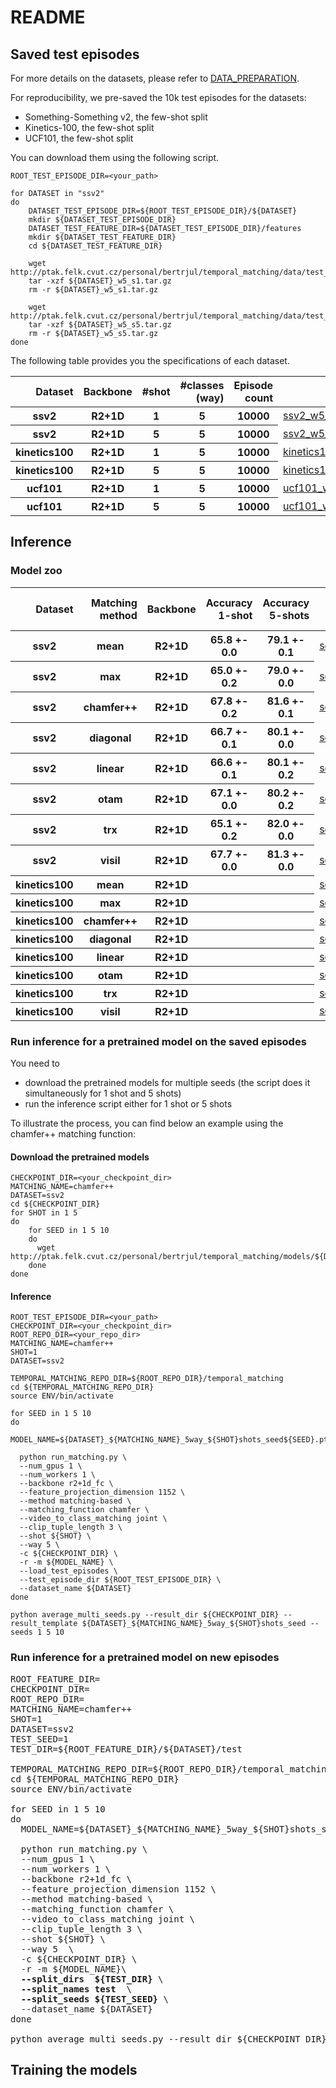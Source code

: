 # README

## Saved test episodes

For more details on the datasets, please refer to [DATA_PREPARATION](https://github.com/jbertrand89/temporal_matching/blob/main/DATA_PREPARATION.md).

For reproducibility, we pre-saved the 10k test episodes for the datasets:
* Something-Something v2, the few-shot split
* Kinetics-100, the few-shot split
* UCF101, the few-shot split




You can download them using the following script.

```
ROOT_TEST_EPISODE_DIR=<your_path>

for DATASET in "ssv2"
do
    DATASET_TEST_EPISODE_DIR=${ROOT_TEST_EPISODE_DIR}/${DATASET}
    mkdir ${DATASET_TEST_EPISODE_DIR}
    DATASET_TEST_FEATURE_DIR=${DATASET_TEST_EPISODE_DIR}/features
    mkdir ${DATASET_TEST_FEATURE_DIR}
    cd ${DATASET_TEST_FEATURE_DIR}
    
    wget http://ptak.felk.cvut.cz/personal/bertrjul/temporal_matching/data/test_examples/${DATASET}/features/${DATASET}_w5_s1.tar.gz
    tar -xzf ${DATASET}_w5_s1.tar.gz
    rm -r ${DATASET}_w5_s1.tar.gz
    
    wget http://ptak.felk.cvut.cz/personal/bertrjul/temporal_matching/data/test_examples/${DATASET}/features/${DATASET}_w5_s5.tar.gz
    tar -xzf ${DATASET}_w5_s5.tar.gz
    rm -r ${DATASET}_w5_s5.tar.gz
done
```


The following table provides you the specifications of each dataset.
<table>
  <thead>
    <tr style="text-align: right;">
      <th>Dataset</th>
      <th>Backbone</th>
      <th>#shot</th>
      <th>#classes (way) </th>
      <th>Episode count</th>
      <th>Episodes</th>
    </tr>
  </thead>
  <tbody>
    <tr>
      <th>ssv2</th>
      <th>R2+1D</th>
      <th>1</th>
      <th>5</th>
      <th>10000</th>
      <td><a href="http://ptak.felk.cvut.cz/personal/bertrjul/temporal_matching/data/test_examples/ssv2/features/ssv2_w5_s1.tar.gz">ssv2_w5_s1</a></td>
    </tr>
    <tr>
      <th>ssv2</th>
      <th>R2+1D</th>
      <th>5</th>
      <th>5</th>
      <th>10000</th>
      <td><a href="http://ptak.felk.cvut.cz/personal/bertrjul/temporal_matching/data/test_examples/ssv2/features/ssv2_w5_s5.tar.gz">ssv2_w5_s5</a></td>
    </tr>
    <tr>
      <th>kinetics100</th>
      <th>R2+1D</th>
      <th>1</th>
      <th>5</th>
      <th>10000</th>
      <td><a href="http://ptak.felk.cvut.cz/personal/bertrjul/temporal_matching/data/test_examples/kinetics100/features/kinetics100_w5_s1.tar.gz">kinetics100_w5_s1</a></td>
    </tr>
    <tr>
      <th>kinetics100</th>
      <th>R2+1D</th>
      <th>5</th>
      <th>5</th>
      <th>10000</th>
      <td><a href="http://ptak.felk.cvut.cz/personal/bertrjul/temporal_matching/data/test_examples/kinetics100/features/kinetics100_w5_s5.tar.gz">kinetics100_w5_s5</a></td>
    </tr>
    <tr>
      <th>ucf101</th>
      <th>R2+1D</th>
      <th>1</th>
      <th>5</th>
      <th>10000</th>
      <td><a href="http://ptak.felk.cvut.cz/personal/bertrjul/temporal_matching/data/test_examples/ucf101/features/ucf101_w5_s1.tar.gz">ucf101_w5_s1</a></td>
    </tr>
    <tr>
      <th>ucf101</th>
      <th>R2+1D</th>
      <th>5</th>
      <th>5</th>
      <th>10000</th>
      <td><a href="http://ptak.felk.cvut.cz/personal/bertrjul/temporal_matching/data/test_examples/ucf101/features/ucf101_w5_s5.tar.gz">ucf101_w5_s5</a></td>
    </tr>

  </tbody>
</table>


## Inference


### Model zoo


<table>
  <thead>
    <tr style="text-align: right;">
      <th>Dataset</th>
      <th>Matching method</th>
      <th>Backbone</th>
      <th>Accuracy 1-shot</th>
      <th>Accuracy 5-shots</th>
      <th>Download models</th>
      <th>Inference from saved episodes</th>
      <th>Inference from dataloader</th>
    </tr>
  </thead>
  <tbody>
    <tr>
      <th>ssv2</th>
      <th>mean</th>
      <th>R2+1D</th>
      <th>65.8 +- 0.0</th>
      <th>79.1 +- 0.1</th>
      <td><a href="http://ptak.felk.cvut.cz/personal/bertrjul/temporal_matching/models/ssv2/mean/download_ssv2_mean_5way_all_shots_all_seeds.txt">script_download</a></td>
      <td><a href="http://ptak.felk.cvut.cz/personal/bertrjul/temporal_matching/models/ssv2/mean/inference_ssv2_mean_5way_1shots_all_seeds.txt">script_inference</a></td>
      <td><a href="http://ptak.felk.cvut.cz/personal/bertrjul/temporal_matching/models/ssv2/mean/inference_loader_ssv2_mean_5way_1shots_all_seeds.txt">script_from_loader</a></td>
    </tr>
    <tr>
      <th>ssv2</th>
      <th>max</th>
      <th>R2+1D</th>
      <th>65.0 +- 0.2</th>
      <th>79.0 +- 0.0</th>
      <td><a href="http://ptak.felk.cvut.cz/personal/bertrjul/temporal_matching/models/ssv2/max/download_ssv2_max_5way_all_shots_all_seeds.txt">script_download</a></td>
      <td><a href="http://ptak.felk.cvut.cz/personal/bertrjul/temporal_matching/models/ssv2/max/inference_ssv2_max_5way_1shots_all_seeds.txt">script_inference</a></td>
      <td><a href="http://ptak.felk.cvut.cz/personal/bertrjul/temporal_matching/models/ssv2/max/inference_loader_ssv2_max_5way_1shots_all_seeds.txt">script_from_loader</a></td>
    </tr>
    <tr>
      <th>ssv2</th>
      <th>chamfer++</th>
      <th>R2+1D</th>
      <th>67.8 +- 0.2</th>
      <th>81.6 +- 0.1</th>
      <td><a href="http://ptak.felk.cvut.cz/personal/bertrjul/temporal_matching/models/ssv2/chamfer++/download_ssv2_chamfer++_5way_all_shots_all_seeds.txt">script_download</a></td>
      <td><a href="http://ptak.felk.cvut.cz/personal/bertrjul/temporal_matching/models/ssv2/chamfer++/inference_ssv2_chamfer++_5way_1shots_all_seeds.txt">script_inference</a></td>
      <td><a href="http://ptak.felk.cvut.cz/personal/bertrjul/temporal_matching/models/ssv2/chamfer++/inference_loader_ssv2_chamfer++_5way_1shots_all_seeds.txt">script_from_loader</a></td>
    </tr>
    <tr>
      <th>ssv2</th>
      <th>diagonal</th>
      <th>R2+1D</th>
      <th>66.7 +- 0.1</th>
      <th>80.1 +- 0.0</th>
      <td><a href="http://ptak.felk.cvut.cz/personal/bertrjul/temporal_matching/models/ssv2/diag/download_ssv2_diag_5way_all_shots_all_seeds.txt">script_download</a></td>
      <td><a href="http://ptak.felk.cvut.cz/personal/bertrjul/temporal_matching/models/ssv2/diag/inference_ssv2_diag_5way_1shots_all_seeds.txt">script_inference</a></td>
      <td><a href="http://ptak.felk.cvut.cz/personal/bertrjul/temporal_matching/models/ssv2/diag/inference_loader_ssv2_diag_5way_1shots_all_seeds.txt">script_from_loader</a></td>
    </tr>
    <tr>
      <th>ssv2</th>
      <th>linear</th>
      <th>R2+1D</th>
      <th>66.6 +- 0.1</th>
      <th>80.1 +- 0.2</th>
      <td><a href="http://ptak.felk.cvut.cz/personal/bertrjul/temporal_matching/models/ssv2/linear/download_ssv2_linear_5way_all_shots_all_seeds.txt">script_download</a></td>
      <td><a href="http://ptak.felk.cvut.cz/personal/bertrjul/temporal_matching/models/ssv2/linear/inference_ssv2_linear_5way_1shots_all_seeds.txt">script_inference</a></td>
      <td><a href="http://ptak.felk.cvut.cz/personal/bertrjul/temporal_matching/models/ssv2/linear/inference_loader_ssv2_linear_5way_1shots_all_seeds.txt">script_from_loader</a></td>
    </tr>
    <tr>
      <th>ssv2</th>
      <th>otam</th>
      <th>R2+1D</th>
      <th>67.1 +- 0.0</th>
      <th>80.2 +- 0.2</th>
      <td><a href="http://ptak.felk.cvut.cz/personal/bertrjul/temporal_matching/models/ssv2/otam/download_ssv2_otam_5way_all_shots_all_seeds.txt">script_download</a></td>
      <td><a href="http://ptak.felk.cvut.cz/personal/bertrjul/temporal_matching/models/ssv2/otam/inference_ssv2_otam_5way_1shots_all_seeds.txt">script_inference</a></td>
      <td><a href="http://ptak.felk.cvut.cz/personal/bertrjul/temporal_matching/models/ssv2/otam/inference_loader_ssv2_otam_5way_1shots_all_seeds.txt">script_from_loader</a></td>
    </tr>
    <tr>
      <th>ssv2</th>
      <th>trx</th>
      <th>R2+1D</th>
      <th>65.1 +- 0.2</th>
      <th>82.0 +- 0.0</th>
      <td><a href="http://ptak.felk.cvut.cz/personal/bertrjul/temporal_matching/models/ssv2/trx/download_ssv2_trx_5way_all_shots_all_seeds.txt">script_download</a></td>
      <td><a href="http://ptak.felk.cvut.cz/personal/bertrjul/temporal_matching/models/ssv2/trx/inference_ssv2_trx_5way_1shots_all_seeds.txt">script_inference</a></td>
      <td><a href="http://ptak.felk.cvut.cz/personal/bertrjul/temporal_matching/models/ssv2/trx/inference_loader_ssv2_trx_5way_1shots_all_seeds.txt">script_from_loader</a></td>
    </tr>
    <tr>
      <th>ssv2</th>
      <th>visil</th>
      <th>R2+1D</th>
      <th>67.7 +- 0.0</th>
      <th>81.3 +- 0.0</th>
      <td><a href="http://ptak.felk.cvut.cz/personal/bertrjul/temporal_matching/models/ssv2/visil/download_ssv2_visil_5way_all_shots_all_seeds.txt">script_download</a></td>
      <td><a href="http://ptak.felk.cvut.cz/personal/bertrjul/temporal_matching/models/ssv2/visil/inference_ssv2_visil_5way_1shots_all_seeds.txt">script_inference</a></td>
      <td><a href="http://ptak.felk.cvut.cz/personal/bertrjul/temporal_matching/models/ssv2/visil/inference_loader_ssv2_visil_5way_1shots_all_seeds.txt">script_from_loader</a></td>
    </tr>
    <tr>
      <th>kinetics100</th>
      <th>mean</th>
      <th>R2+1D</th>
      <th></th>
      <th></th>
      <td><a href="http://ptak.felk.cvut.cz/personal/bertrjul/temporal_matching/models/kinetics100/mean/download_kinetics100_mean_5way_all_shots_all_seeds.txt">script_download</a></td>
      <td><a href="http://ptak.felk.cvut.cz/personal/bertrjul/temporal_matching/models/kinetics100/mean/inference_kinetics100_mean_5way_1shots_all_seeds.txt">script_inference</a></td>
      <td><a href="http://ptak.felk.cvut.cz/personal/bertrjul/temporal_matching/models/kinetics100/mean/inference_loader_kinetics100_mean_5way_1shots_all_seeds.txt">script_from_loader</a></td>
    </tr>
    <tr>
      <th>kinetics100</th>
      <th>max</th>
      <th>R2+1D</th>
      <th></th>
      <th></th>
      <td><a href="http://ptak.felk.cvut.cz/personal/bertrjul/temporal_matching/models/kinetics100/max/download_kinetics100_max_5way_all_shots_all_seeds.txt">script_download</a></td>
      <td><a href="http://ptak.felk.cvut.cz/personal/bertrjul/temporal_matching/models/kinetics100/max/inference_kinetics100_max_5way_1shots_all_seeds.txt">script_inference</a></td>
      <td><a href="http://ptak.felk.cvut.cz/personal/bertrjul/temporal_matching/models/kinetics100/max/inference_loader_kinetics100_max_5way_1shots_all_seeds.txt">script_from_loader</a></td>
    </tr>
    <tr>
      <th>kinetics100</th>
      <th>chamfer++</th>
      <th>R2+1D</th>
      <th></th>
      <th></th>
      <td><a href="http://ptak.felk.cvut.cz/personal/bertrjul/temporal_matching/models/kinetics100/chamfer++/download_kinetics100_chamfer++_5way_all_shots_all_seeds.txt">script_download</a></td>
      <td><a href="http://ptak.felk.cvut.cz/personal/bertrjul/temporal_matching/models/kinetics100/chamfer++/inference_kinetics100_chamfer++_5way_1shots_all_seeds.txt">script_inference</a></td>
      <td><a href="http://ptak.felk.cvut.cz/personal/bertrjul/temporal_matching/models/kinetics100/chamfer++/inference_loader_kinetics100_chamfer++_5way_1shots_all_seeds.txt">script_from_loader</a></td>
    </tr>
    <tr>
      <th>kinetics100</th>
      <th>diagonal</th>
      <th>R2+1D</th>
      <th></th>
      <th></th>
      <td><a href="http://ptak.felk.cvut.cz/personal/bertrjul/temporal_matching/models/kinetics100/diag/download_kinetics100_diag_5way_all_shots_all_seeds.txt">script_download</a></td>
      <td><a href="http://ptak.felk.cvut.cz/personal/bertrjul/temporal_matching/models/kinetics100/diag/inference_kinetics100_diag_5way_1shots_all_seeds.txt">script_inference</a></td>
      <td><a href="http://ptak.felk.cvut.cz/personal/bertrjul/temporal_matching/models/kinetics100/diag/inference_loader_kinetics100_diag_5way_1shots_all_seeds.txt">script_from_loader</a></td>
    </tr>
    <tr>
      <th>kinetics100</th>
      <th>linear</th>
      <th>R2+1D</th>
      <th></th>
      <th></th>
      <td><a href="http://ptak.felk.cvut.cz/personal/bertrjul/temporal_matching/models/kinetics100/linear/download_kinetics100_linear_5way_all_shots_all_seeds.txt">script_download</a></td>
      <td><a href="http://ptak.felk.cvut.cz/personal/bertrjul/temporal_matching/models/kinetics100/linear/inference_kinetics100_linear_5way_1shots_all_seeds.txt">script_inference</a></td>
      <td><a href="http://ptak.felk.cvut.cz/personal/bertrjul/temporal_matching/models/kinetics100/linear/inference_loader_kinetics100_linear_5way_1shots_all_seeds.txt">script_from_loader</a></td>
    </tr>
    <tr>
      <th>kinetics100</th>
      <th>otam</th>
      <th>R2+1D</th>
      <th></th>
      <th></th>
      <td><a href="http://ptak.felk.cvut.cz/personal/bertrjul/temporal_matching/models/kinetics100/otam/download_kinetics100_otam_5way_all_shots_all_seeds.txt">script_download</a></td>
      <td><a href="http://ptak.felk.cvut.cz/personal/bertrjul/temporal_matching/models/kinetics100/otam/inference_kinetics100_otam_5way_1shots_all_seeds.txt">script_inference</a></td>
      <td><a href="http://ptak.felk.cvut.cz/personal/bertrjul/temporal_matching/models/kinetics100/otam/inference_loader_kinetics100_otam_5way_1shots_all_seeds.txt">script_from_loader</a></td>
    </tr>
    <tr>
      <th>kinetics100</th>
      <th>trx</th>
      <th>R2+1D</th>
      <th></th>
      <th></th>
      <td><a href="http://ptak.felk.cvut.cz/personal/bertrjul/temporal_matching/models/kinetics100/trx/download_kinetics100_trx_5way_all_shots_all_seeds.txt">script_download</a></td>
      <td><a href="http://ptak.felk.cvut.cz/personal/bertrjul/temporal_matching/models/kinetics100/trx/inference_kinetics100_trx_5way_1shots_all_seeds.txt">script_inference</a></td>
      <td><a href="http://ptak.felk.cvut.cz/personal/bertrjul/temporal_matching/models/kinetics100/trx/inference_loader_kinetics100_trx_5way_1shots_all_seeds.txt">script_from_loader</a></td>
    </tr>
    <tr>
      <th>kinetics100</th>
      <th>visil</th>
      <th>R2+1D</th>
      <th></th>
      <th></th>
      <td><a href="http://ptak.felk.cvut.cz/personal/bertrjul/temporal_matching/models/kinetics100/visil/download_kinetics100_visil_5way_all_shots_all_seeds.txt">script_download</a></td>
      <td><a href="http://ptak.felk.cvut.cz/personal/bertrjul/temporal_matching/models/kinetics100/visil/inference_kinetics100_visil_5way_1shots_all_seeds.txt">script_inference</a></td>
      <td><a href="http://ptak.felk.cvut.cz/personal/bertrjul/temporal_matching/models/kinetics100/visil/inference_loader_kinetics100_visil_5way_1shots_all_seeds.txt">script_from_loader</a></td>
    </tr>
  </tbody>
</table>

### Run inference for a pretrained model on the saved episodes

You need to
* download the pretrained models for multiple seeds (the script does it simultaneously for 1 shot and 5 shots)
* run the inference script either for 1 shot or 5 shots

To illustrate the process, you can find below an example using the chamfer++ matching function:

#### Download the pretrained models
```
CHECKPOINT_DIR=<your_checkpoint_dir>
MATCHING_NAME=chamfer++
DATASET=ssv2
cd ${CHECKPOINT_DIR}
for SHOT in 1 5
do
    for SEED in 1 5 10
    do
      wget http://ptak.felk.cvut.cz/personal/bertrjul/temporal_matching/models/${DATASET}/${MATCHING_NAME}/${DATASET}_${MATCHING_NAME}_5way_${SHOT}shots_seed${SEED}.pt
    done
done
```

#### Inference

```
ROOT_TEST_EPISODE_DIR=<your_path>
CHECKPOINT_DIR=<your_checkpoint_dir>
ROOT_REPO_DIR=<your_repo_dir>
MATCHING_NAME=chamfer++
SHOT=1
DATASET=ssv2

TEMPORAL_MATCHING_REPO_DIR=${ROOT_REPO_DIR}/temporal_matching
cd ${TEMPORAL_MATCHING_REPO_DIR}
source ENV/bin/activate

for SEED in 1 5 10
do
  MODEL_NAME=${DATASET}_${MATCHING_NAME}_5way_${SHOT}shots_seed${SEED}.pt
  
  python run_matching.py \
  --num_gpus 1 \
  --num_workers 1 \
  --backbone r2+1d_fc \
  --feature_projection_dimension 1152 \
  --method matching-based \
  --matching_function chamfer \
  --video_to_class_matching joint \
  --clip_tuple_length 3 \
  --shot ${SHOT} \
  --way 5 \
  -c ${CHECKPOINT_DIR} \
  -r -m ${MODEL_NAME} \
  --load_test_episodes \
  --test_episode_dir ${ROOT_TEST_EPISODE_DIR} \
  --dataset_name ${DATASET}
done

python average_multi_seeds.py --result_dir ${CHECKPOINT_DIR} --result_template ${DATASET}_${MATCHING_NAME}_5way_${SHOT}shots_seed --seeds 1 5 10
```

### Run inference for a pretrained model on new episodes 



<pre>
ROOT_FEATURE_DIR=<your_path>
CHECKPOINT_DIR=<your_checkpoint_dir>
ROOT_REPO_DIR=<your_repo_dir>
MATCHING_NAME=chamfer++
SHOT=1
DATASET=ssv2
TEST_SEED=1
TEST_DIR=${ROOT_FEATURE_DIR}/${DATASET}/test

TEMPORAL_MATCHING_REPO_DIR=${ROOT_REPO_DIR}/temporal_matching
cd ${TEMPORAL_MATCHING_REPO_DIR}
source ENV/bin/activate

for SEED in 1 5 10
do
  MODEL_NAME=${DATASET}_${MATCHING_NAME}_5way_${SHOT}shots_seed${SEED}.pt
  
  python run_matching.py \
  --num_gpus 1 \ 
  --num_workers 1 \
  --backbone r2+1d_fc \
  --feature_projection_dimension 1152 \
  --method matching-based \
  --matching_function chamfer \
  --video_to_class_matching joint \
  --clip_tuple_length 3 \
  --shot ${SHOT} \
  --way 5  \
  -c ${CHECKPOINT_DIR} \
  -r -m ${MODEL_NAME}\
  <b>--split_dirs  ${TEST_DIR}</b> \
  <b>--split_names test </b> \
  <b>--split_seeds ${TEST_SEED}</b> \
  --dataset_name ${DATASET}
done

python average_multi_seeds.py --result_dir ${CHECKPOINT_DIR} --result_template ${DATASET}_${MATCHING_NAME}_5way_${SHOT}shots_seed --seeds 1 5 10
</pre>

## Training the models




